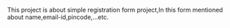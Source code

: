This project is about simple registration form project,In this form mentioned about name,email-id,pincode,...etc.
